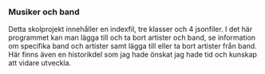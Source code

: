 ### Musiker och band 
Detta skolprojekt innehåller en indexfil, tre klasser och 4 jsonfiler. 
I det här programmet kan man lägga till och ta bort artister och band, se information om specifika band och artister samt lägga till eller ta bort artister från band.
Här finns även en historikdel som jag hade önskat jag hade tid och kunskap att vidare utveckla. 

